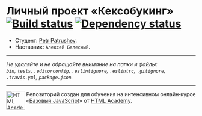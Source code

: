 # Личный проект «Кексобукинг» [![Build status][travis-image]][travis-url] [![Dependency status][dependency-image]][dependency-url]

* Студент: [Petr Patrushev](https://up.htmlacademy.ru/javascript/8/user/273683).
* Наставник: `Алексей Балесный`.

---

_Не удаляйте и не обращайте внимание на папки и файлы:_<br>
_`bin`, `tests`, `.editorconfig`, `.eslintignore`, `.eslintrc`, `.gitignore`, `.travis.yml`, `package.json`._

---

<a href="https://htmlacademy.ru/intensive/javascript"><img align="left" width="50" height="50" title="HTML Academy" src="https://up.htmlacademy.ru/static/img/intensive/javascript/logo-for-github.svg"></a>

Репозиторий создан для обучения на интенсивном онлайн‑курсе «[Базовый JavaScript](https://htmlacademy.ru/intensive/javascript)» от [HTML Academy](https://htmlacademy.ru).

[travis-image]: https://travis-ci.org/htmlacademy-javascript/273683-keksobooking.svg?branch=master
[travis-url]: https://travis-ci.org/htmlacademy-javascript/273683-keksobooking
[dependency-image]: https://david-dm.org/htmlacademy-javascript/273683-keksobooking.svg?style=flat-square
[dependency-url]: https://david-dm.org/htmlacademy-javascript/273683-keksobooking
